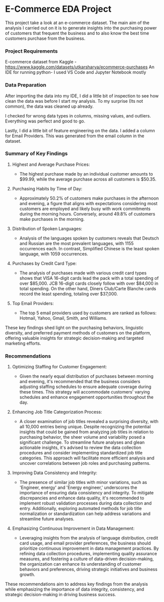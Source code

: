# E-Commerce EDA Project
This project take a look at an e-commerce dataset. The main aim of the analysis I carried out on it is to generate insights into the purchasing power of customers that frequent the business and to also know the best time customers purchase from the business.


### Project Requirements
E-commerce dataset from Kaggle - https://www.kaggle.com/datasets/utkarsharya/ecommerce-purchases
An IDE for running python- I used VS Code and Jupyter Notebook mostly


### Data Preparation
After importing the data into my IDE, I did a little bit of inspection to see how clean the data was before I start my analysis. To my surprise (Its not common), the data was cleaned up already.

I checked for wrong data types in columns, missing values, and outliers. Everything was perfect and good to go.

Lastly, I did a little bit of feature engineering on the data. I added a column for Email Providers. This was generated from the email column in the dataset.


### Summary of Key Findings

1. Highest and Average Purchase Prices:
   - The highest purchase made by an individual customer amounts to $99.99, while the average purchase across all customers is $50.35.

2. Purchasing Habits by Time of Day:
   - Approximately 50.2% of customers make purchases in the afternoon and evening, a figure that aligns with expectations considering most customers are employed and likely busy with work commitments during the morning hours. Conversely, around 49.8% of customers make purchases in the morning.

3. Distribution of Spoken Languages:
   - Analysis of the languages spoken by customers reveals that Deutsch and Russian are the most prevalent languages, with 1155 occurrences each. In contrast, Simplified Chinese is the least spoken language, with 1059 occurrences.

4. Purchases by Credit Card Type:
   - The analysis of purchases made with various credit card types shows that VISA 16-digit cards lead the pack with a total spending of over $85,000. JCB 16-digit cards closely follow with over $84,000 in total spending. On the other hand, Diners Club/Carte Blanche cards record the least spending, totaling over $37,000.

5. Top Email Providers:
   - The top 5 email providers used by customers are ranked as follows: Hotmail, Yahoo, Gmail, Smith, and Williams.

These key findings shed light on the purchasing behaviors, linguistic diversity, and preferred payment methods of customers on the platform, offering valuable insights for strategic decision-making and targeted marketing efforts.


### Recommendations

1. Optimizing Staffing for Customer Engagement:
   - Given the nearly equal distribution of purchases between morning and evening, it's recommended that the business considers adjusting staffing schedules to ensure adequate coverage during these times. This strategy will accommodate customers' varying schedules and enhance engagement opportunities throughout the day.

2. Enhancing Job Title Categorization Process:
   - A closer examination of job titles revealed a surprising diversity, with all 10,000 entries being unique. Despite recognizing the potential insights that could be gained from analyzing job titles in relation to purchasing behavior, the sheer volume and variability posed a significant challenge. To streamline future analyses and glean actionable insights, it's advised to review the data collection procedures and consider implementing standardized job title categories. This approach will facilitate more efficient analysis and uncover correlations between job roles and purchasing patterns.

3. Improving Data Consistency and Integrity:
   - The presence of similar job titles with minor variations, such as 'Engineer, energy' and 'Energy engineer,' underscores the importance of ensuring data consistency and integrity. To mitigate discrepancies and enhance data quality, it's recommended to implement robust validation processes during data collection and entry. Additionally, exploring automated methods for job title normalization or standardization can help address variations and streamline future analyses.

4. Emphasizing Continuous Improvement in Data Management:
   - Leveraging insights from the analysis of language distribution, credit card usage, and email provider preferences, the business should prioritize continuous improvement in data management practices. By refining data collection procedures, implementing quality assurance measures, and fostering a culture of data-driven decision-making, the organization can enhance its understanding of customer behaviors and preferences, driving strategic initiatives and business growth.

These recommendations aim to address key findings from the analysis while emphasizing the importance of data integrity, consistency, and strategic decision-making in driving business success.